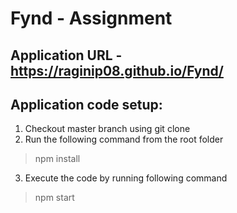 # Fynd - Assignment

## Application URL - https://raginip08.github.io/Fynd/

## Application code setup:
1. Checkout master branch using git clone 
2. Run the following command from the root folder
> npm install
3. Execute the code by running following command 
> npm start
